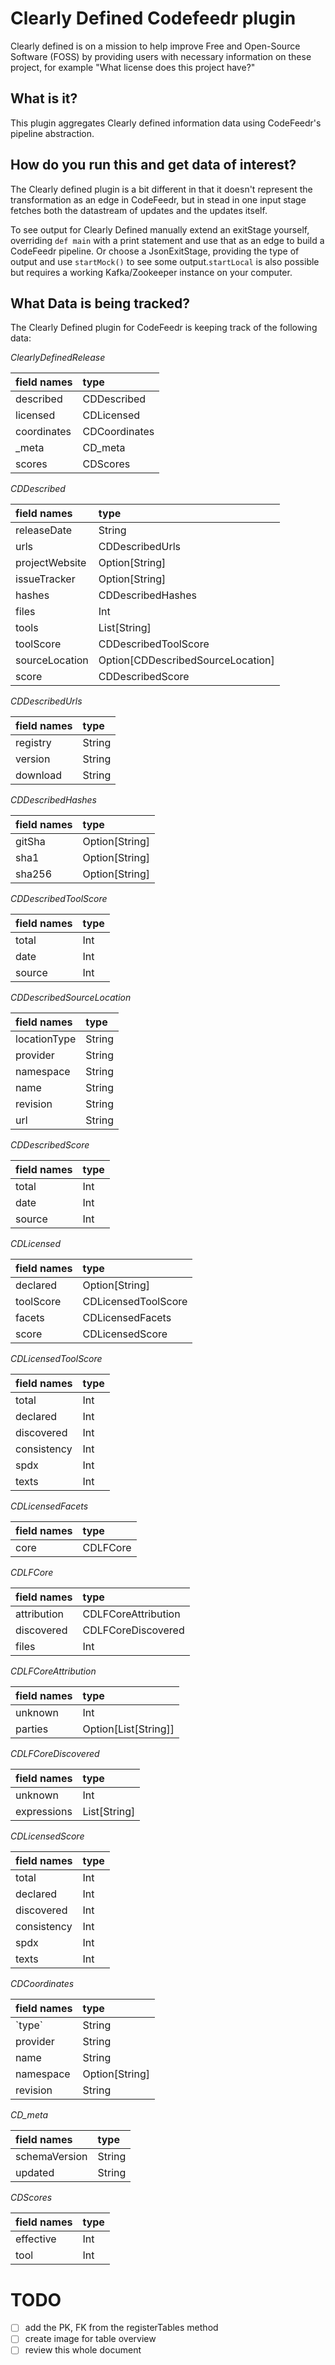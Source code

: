 Clearly Defined Codefeedr plugin
=======================================
Clearly defined is on a mission to help improve Free and Open-Source Software (FOSS) by providing users
with necessary information on these project, for example "What license does this project have?"

**What is it?**
--------
This plugin aggregates Clearly defined information data using CodeFeedr's pipeline abstraction.

**How do you run this and get data of interest?**
-------
The Clearly defined plugin is a bit different in that it doesn't represent the transformation as an edge in 
CodeFeedr, but in stead in one input stage fetches both the datastream of updates and the updates itself.

To see output for Clearly Defined manually extend an exitStage yourself, overriding `def main` with a
print statement and use that as an edge to build a CodeFeedr pipeline. Or choose a JsonExitStage, providing the type of
output and use `startMock()` to see some output.`startLocal` is also possible but requires a working Kafka/Zookeeper instance 
on your computer.

**What Data is being tracked?**
-------------------------------
The Clearly Defined plugin for CodeFeedr is keeping track of the following data:

*ClearlyDefinedRelease* 

|field names|type|
|:-----|:----|      
|described| CDDescribed|
|licensed| CDLicensed|
|coordinates| CDCoordinates|
|_meta| CD_meta|
|scores| CDScores|
 
*CDDescribed*

|field names|type|
|:-----|:----|      
|releaseDate| String|
|urls| CDDescribedUrls|
|projectWebsite| Option[String]|
|issueTracker| Option[String]|
|hashes| CDDescribedHashes|
|files| Int|
|tools| List[String]|
|toolScore| CDDescribedToolScore|
|sourceLocation| Option[CDDescribedSourceLocation]|
|score| CDDescribedScore|

*CDDescribedUrls* 

|field names|type|
|:-----|:----|
|registry| String|
|version| String|
|download| String|

*CDDescribedHashes* 

|field names|type|
|:-----|:----|
|gitSha| Option[String]|
|sha1| Option[String]|
|sha256| Option[String]|

*CDDescribedToolScore*

|field names|type|
|:-----|:----|
|total| Int|
|date| Int|
|source| Int|

*CDDescribedSourceLocation*

|field names|type|
|:-----|:----| 
|locationType| String|
|provider| String|
|namespace| String|
|name| String|
|revision| String|
|url| String|

*CDDescribedScore* 

|field names|type|
|:-----|:----|
|total| Int|
|date| Int|
|source| Int|

*CDLicensed* 

|field names|type|
|:-----|:----|
|declared| Option[String]|
|toolScore| CDLicensedToolScore|
|facets| CDLicensedFacets|
|score| CDLicensedScore|

                              
*CDLicensedToolScore* 

|field names|type|
|:-----|:----|
|total| Int|
|declared| Int|
|discovered| Int|
|consistency| Int|
|spdx| Int|
|texts| Int|

*CDLicensedFacets*

|field names|type|
|:-----|:----|
|core| CDLFCore|

*CDLFCore* 

|field names|type|
|:-----|:----|
|attribution| CDLFCoreAttribution|
|discovered| CDLFCoreDiscovered|
|files| Int|

*CDLFCoreAttribution* 

|field names|type|
|:-----|:----|
|unknown| Int|
|parties| Option[List[String]]|

*CDLFCoreDiscovered* 

|field names|type|
|:-----|:----|
|unknown| Int|
|expressions| List[String]|

*CDLicensedScore*
 
|field names|type|
|:-----|:----|
|total| Int|
|declared| Int|
|discovered| Int|
|consistency| Int|
|spdx| Int|
|texts| Int|

*CDCoordinates*
 
|field names|type|
|:-----|:----|
|\`type\`| String|
|provider| String|
|name| String|
|namespace| Option[String]|
|revision| String|

*CD_meta*
 
|field names|type|
|:-----|:----|
|schemaVersion| String|
|updated| String|

*CDScores*
 
|field names|type|
|:-----|:----|
|effective| Int|
|tool| Int|

TODO
====
- [ ] add the PK, FK from the registerTables method 
- [ ] create image for table overview
- [ ] review this whole document
